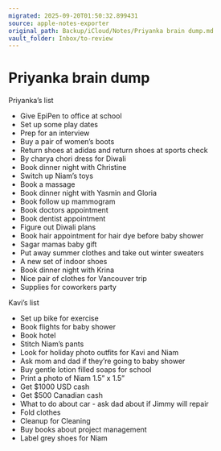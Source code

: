 ```yaml
---
migrated: 2025-09-20T01:50:32.899431
source: apple-notes-exporter
original_path: Backup/iCloud/Notes/Priyanka brain dump.md
vault_folder: Inbox/to-review
---
```

# Priyanka brain dump

Priyanka’s list
* Give EpiPen to office at school
* Set up some play dates 
* Prep for an interview
* Buy a pair of women’s boots
* Return shoes at adidas and return shoes at sports check
* By charya chori dress for Diwali
* Book dinner night with Christine
* Switch up Niam’s toys
* Book a massage
* Book dinner night with Yasmin and Gloria
* Book follow up mammogram
* Book doctors appointment
* Book dentist appointment
* Figure out Diwali plans
* Book hair appointment for hair dye before baby shower
* Sagar mamas baby gift
* Put away summer clothes and take out winter sweaters
* A new set of indoor shoes
* Book dinner night with Krina
* Nice pair of clothes for Vancouver trip
* Supplies for coworkers party

Kavi’s list
* Set up bike for exercise
* Book flights for baby shower
* Book hotel
* Stitch Niam’s pants
* Look for holiday photo outfits for Kavi and Niam
* Ask mom and dad if they’re going to baby shower
* Buy gentle lotion filled soaps for school
* Print a photo of Niam 1.5” x 1.5”
* Get $1000 USD cash
* Get $500 Canadian cash
* What to do about car - ask dad about if Jimmy will repair 
* Fold clothes
* Cleanup for Cleaning
* Buy books about project management
* Label grey shoes for Niam

